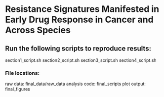 # Resistance Signatures Manifested in Early Drug Response in Cancer and Across Species

## Run the following scripts to reproduce results:
section1_script.sh
section2_script.sh
section3_script.sh
section4_script.sh

### File locations: 

raw data: final_data/raw_data
analysis code: final_scripts
plot output: final_figures
